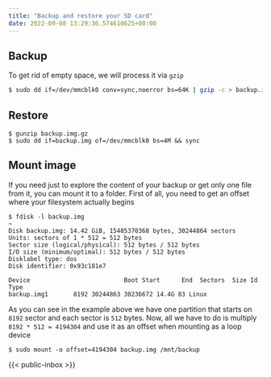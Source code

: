 ```yaml
---
title: "Backup and restore your SD card"
date: 2022-09-08 13:29:36.574610625+00:00
---
```

 ## Backup

To get rid of empty space, we will process it via `gzip`

```bash
$ sudo dd if=/dev/mmcblk0 conv=sync,noerror bs=64K | gzip -c > backup.img.gz
```
## Restore

```
$ gunzip backup.img.gz
$ sudo dd if=backup.img of=/dev/mmcblk0 bs=4M && sync
```
<!--more-->

## Mount image

If you need just to explore the content of your backup or get only one file from it, you can mount it to a folder. First of all, you need to get an offset where your filesystem actually begins
```
$ fdisk -l backup.img                                                                        ~
Disk backup.img: 14.42 GiB, 15485370368 bytes, 30244864 sectors
Units: sectors of 1 * 512 = 512 bytes
Sector size (logical/physical): 512 bytes / 512 bytes
I/O size (minimum/optimal): 512 bytes / 512 bytes
Disklabel type: dos
Disk identifier: 0x93c181e7

Device                          Boot Start      End  Sectors  Size Id Type
backup.img1       8192 30244863 30236672 14.4G 83 Linux
```
As you can see in the example above we have one partition that starts on `8192` sector and each sector is `512` bytes. Now, all we have to do is multiply `8192 * 512 = 4194304` and use it as an offset when mounting as a loop device

```
$ sudo mount -o offset=4194304 backup.img /mnt/backup
``` 

 {{< public-inbox \>}}
